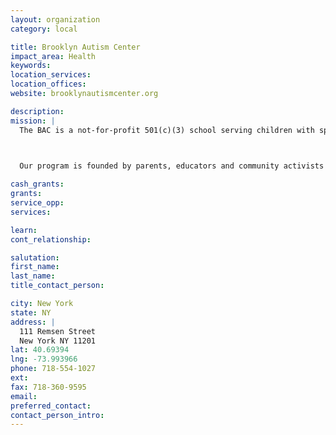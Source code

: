 ```yaml
---
layout: organization
category: local

title: Brooklyn Autism Center
impact_area: Health
keywords: 
location_services: 
location_offices: 
website: brooklynautismcenter.org

description: 
mission: |
  The BAC is a not-for-profit 501(c)(3) school serving children with special needs. We are located in the historic Brooklyn Heights neighborhood, one subway stop from Manhattan, and steps from the Brooklyn Bridge.

  

  Our program is founded by parents, educators and community activists who are determined to provide high quality, effective educational services for children that need 1:1 support. Our philosophy is grounded in data-based scientific research, Applied Behavior Analysis (ABA), which is the educational standard and best practice for children on the Autism Spectrum.

cash_grants: 
grants: 
service_opp: 
services: 

learn: 
cont_relationship: 

salutation: 
first_name: 
last_name: 
title_contact_person: 

city: New York
state: NY
address: |
  111 Remsen Street  
  New York NY 11201
lat: 40.69394
lng: -73.993966
phone: 718-554-1027
ext: 
fax: 718-360-9595
email: 
preferred_contact: 
contact_person_intro: 
---
```

